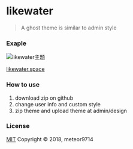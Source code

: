 # likewater

> A ghost theme is similar to admin style

### Exaple
![likewater主题](http://ocwv3msh2.bkt.clouddn.com/screen.png)

[likewater.space](http://likewater.space)

### How to use
1. download zip on github
2. change user info and custom style
3. zip theme and upload theme at admin/design

### License
[MIT](https://opensource.org/licenses/MIT)
Copyright © 2018, meteor9714
